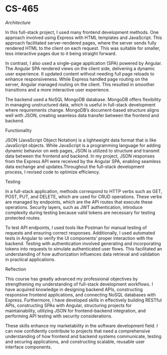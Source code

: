 # CS-465

*Architecture*

In this full-stack project, I used many frontend development methods. One approach involved using Express with HTML templates and JavaScript. This approach facilitated server-rendered pages, where the server sends fully rendered HTML to the client on each request. This was suitable for smaller, less interactive pages due to it being straight forward.

In contrast, I also used a single-page application (SPA) powered by Angular. The Angular SPA rendered views on the client side, delivering a dynamic user experience. It updated content without needing full page reloads to enhance responsiveness. While Express handled page routing on the server, Angular managed routing on the client. This resulted in smoother transitions and a more interactive user experience.

The backend used a NoSQL MongoDB database. MongoDB offers flexibility in managing unstructured data, which is useful in full-stack development where requirements change. MongoDB’s document-based structure aligns well with JSON, creating seamless data transfer between the frontend and backend.

Functionality

JSON (JavaScript Object Notation) is a lightweight data format that is like JavaScript objects. While JavaScript is a programming language for adding dynamic behavior on web pages, JSON is utilized to structure and transmit data between the frontend and backend. In my project, JSON responses from the Express API were received by the Angular SPA, enabling seamless data exchange and updates.Throughout the full-stack development process, I revised code to optimize efficiency. 

Testing

In a full-stack application, methods correspond to HTTP verbs such as GET, POST, PUT, and DELETE, which are used for CRUD operations. These verbs are managed by endpoints, which are the API routes that execute these operations. Security layers, such as JWT authentication, introduce complexity during testing because valid tokens are necessary for testing protected routes.

To test API endpoints, I used tools like Postman for manual testing of requests and ensuring correct responses. Additionally, I used automated tests in Angular to verify the UI components’ proper interaction with the backend. Testing with authentication involved generating and incorporating tokens into requests to simulate authenticated user flows. This facilitated an understanding of how authorization influences data retrieval and validation in practical applications.

Reflection

This course has greatly advanced my professional objectives by strengthening my understanding of full-stack development workflows. I have acquired knowledge in designing backend APIs, constructing responsive frontend applications, and connecting NoSQL databases with Express. Furthermore, I have developed skills in effectively building RESTful APIs, constructing SPAs with Angular, structuring projects for maintainability, utilizing JSON for frontend-backend integration, and performing API testing with security considerations.

These skills enhance my marketability in the software development field. I can now confidently contribute to projects that need a comprehensive understanding of how frontend and backend systems communicate, testing and securing applications, and constructing scalable, reusable user interface components.
